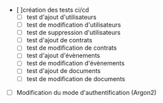 - [ ]création des tests ci/cd
    -[ ] test d'ajout d'utilisateurs
    -[ ] test de modification d'utilisateurs
    -[ ] test de suppression d'utilisateurs
    -[ ] test d'ajout de contrats
    -[ ] test de modification de contrats
    -[ ] test d'ajout d'évènements
    -[ ] test de modification d'évènements
    -[ ] test d'ajout de documents
    -[ ] test de modification de documents
- [ ] Modification du mode d'authentification (Argon2)
